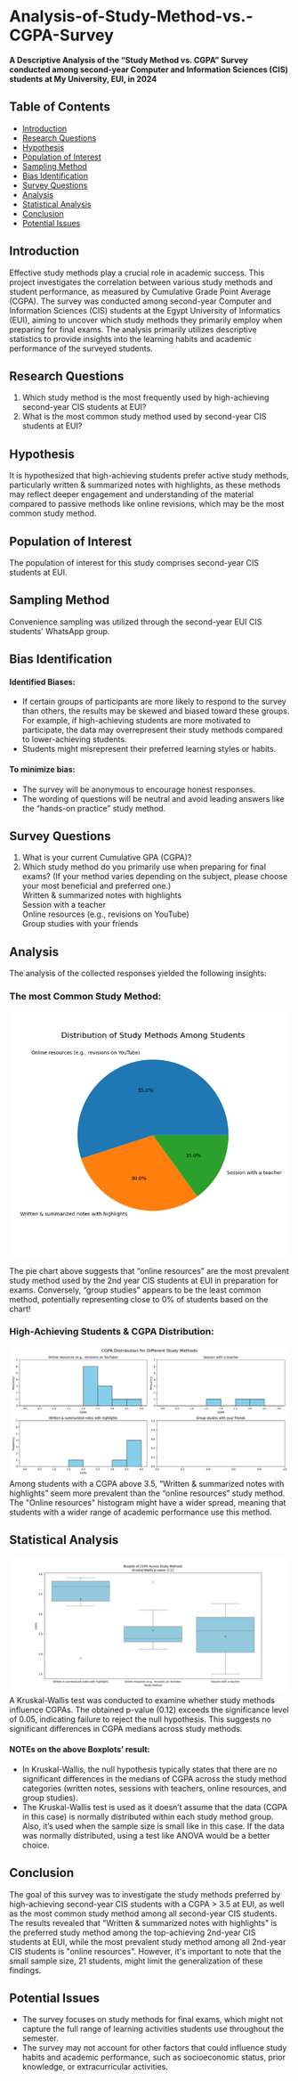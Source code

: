 # Analysis-of-Study-Method-vs.-CGPA-Survey
**A Descriptive Analysis of the “Study Method vs. CGPA” Survey conducted among second-year Computer and Information Sciences (CIS) students at My University, EUI, in 2024**

## Table of Contents
- [Introduction](#introduction)
- [Research Questions](#research-questions)
- [Hypothesis](#hypothesis)
- [Population of Interest](#population-of-interest)
- [Sampling Method](#sampling-method)
- [Bias Identification](#bias-identification)
- [Survey Questions](#survey-questions)
- [Analysis](#analysis)
- [Statistical Analysis](#statistical-analysis)
- [Conclusion](#conclusion)
- [Potential Issues](#potential-issues)

## Introduction
Effective study methods play a crucial role in academic success. This project investigates the correlation between various study methods and student performance, as measured by Cumulative Grade Point Average (CGPA). The survey was conducted among second-year Computer and Information Sciences (CIS) students at the Egypt University of Informatics (EUI), aiming to uncover which study methods they primarily employ when preparing for final exams. The analysis primarily utilizes descriptive statistics to provide insights into the learning habits and academic performance of the surveyed students.

## Research Questions
1. Which study method is the most frequently used by high-achieving second-year CIS students at EUI?
2. What is the most common study method used by second-year CIS students at EUI?

## Hypothesis
It is hypothesized that high-achieving students prefer active study methods, particularly written & summarized notes with highlights, as these methods may reflect deeper engagement and understanding of the material compared to passive methods like online revisions, which may be the most common study method.

## Population of Interest
The population of interest for this study comprises second-year CIS students at EUI.

## Sampling Method
Convenience sampling was utilized through the second-year EUI CIS students' WhatsApp group.

## Bias Identification
#### Identified Biases:
- If certain groups of participants are more likely to respond to the survey than others, the results may be skewed and biased toward these groups. For example, if high-achieving students are more motivated to participate, the data may overrepresent their study methods compared to lower-achieving students.
- Students might misrepresent their preferred learning styles or habits.
#### To minimize bias:
- The survey will be anonymous to encourage honest responses. 
- The wording of questions will be neutral and avoid leading answers like the “hands-on practice” study method.

## Survey Questions
1. What is your current Cumulative GPA (CGPA)?
2. Which study method do you primarily use when preparing for final exams? (If your method varies depending on the subject, please choose your most beneficial and preferred one.)<br>
Written & summarized notes with highlights<br>
Session with a teacher<br>
Online resources (e.g., revisions on YouTube)<br>
Group studies with your friends<br>

## Analysis
The analysis of the collected responses yielded the following insights:

### The most Common Study Method:
![Distribution of Study Methods Among Students](https://github.com/MohamedMostafa259/Analysis-of-Study-Method-vs.-CGPA-Survey/blob/main/Distribution%20of%20Study%20Methods%20Among%20Students.png)

The pie chart above suggests that “online resources” are the most prevalent study method used by the 2nd year CIS students at EUI in preparation for exams. Conversely, “group studies” appears to be the least common method, potentially representing close to 0% of students based on the chart!

### High-Achieving Students & CGPA Distribution: 
![CGPA Distribution for each Study Method](https://github.com/MohamedMostafa259/Analysis-of-Study-Method-vs.-CGPA-Survey/blob/main/CGPA%20Distribution%20for%20each%20Study%20Method.png)
Among students with a CGPA above 3.5, “Written & summarized notes with highlights” seem more prevalent than the “online resources” study method.
The "Online resources" histogram might have a wider spread, meaning that students with a wider range of academic performance use this method.

## Statistical Analysis
![Boxplot of CGPA Across Study Methods](https://github.com/MohamedMostafa259/Analysis-of-Study-Method-vs.-CGPA-Survey/blob/main/Boxplot%20of%20CGPA%20Across%20Study%20Methods.png)
A Kruskal-Wallis test was conducted to examine whether study methods influence CGPAs. The obtained p-value (0.12) exceeds the significance level of 0.05, indicating failure to reject the null hypothesis. This suggests no significant differences in CGPA medians across study methods.

#### NOTEs on the above Boxplots’ result: 
-	In Kruskal-Wallis, the null hypothesis typically states that there are no significant differences in the medians of CGPA across the study method categories (written notes, sessions with teachers, online resources, and group studies). 
- The Kruskal-Wallis test is used as it doesn’t assume that the data (CGPA in this case) is normally distributed within each study method group. Also, it’s used when the sample size is small like in this case. If the data was normally distributed, using a test like ANOVA would be a better choice.

## Conclusion
The goal of this survey was to investigate the study methods preferred by high-achieving second-year CIS students with a CGPA > 3.5 at EUI, as well as the most common study method among all second-year CIS students. The results revealed that "Written & summarized notes with highlights" is the preferred study method among the top-achieving 2nd-year CIS students at EUI, while the most prevalent study method among all 2nd-year CIS students is "online resources". However, it's important to note that the small sample size, 21 students, might limit the generalization of these findings.

## Potential Issues
- The survey focuses on study methods for final exams, which might not capture the full range of learning activities students use throughout the semester.
- The survey may not account for other factors that could influence study habits and academic performance, such as socioeconomic status, prior knowledge, or extracurricular activities.
